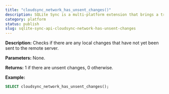 ```yaml
---
title: "cloudsync_network_has_unsent_changes()"
description: SQLite Sync is a multi-platform extension that brings a true local-first experience to your applications with minimal effort.
category: platform
status: publish
slug: sqlite-sync-api-cloudsync-network-has-unsent-changes
---
```


**Description:** Checks if there are any local changes that have not yet been sent to the remote server.

**Parameters:** None.

**Returns:** 1 if there are unsent changes, 0 otherwise.

**Example:**

```sql
SELECT cloudsync_network_has_unsent_changes();
```
